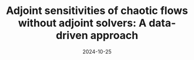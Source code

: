 ---
title: "Adjoint sensitivities of chaotic flows without adjoint solvers: A data-driven approach"
collection: publications
category: conferences
permalink: /publication/2024-iccs
excerpt: "<img src='/images/image_2024_iccs.png' width='300' height='300'> <br> We demonstrate the application of our data-driven sensitivity analysis framework on the computation of gradients of long-time averages of chaotic flows. We learn the parameterised dynamics of Lorenz 63 system and infer climate sensitivities by leveraging ensemble adjoint methods."
date: 2024-10-25
venue: '24th International Conference on Computational Science'
# slidesurl: 'http://academicpages.github.io/files/slides1.pdf'
paperurl: 'https://arxiv.org/pdf/2404.11738'
repourl: 'https://github.com/MagriLab/Adjoint-ESN'
# citation: ''
---